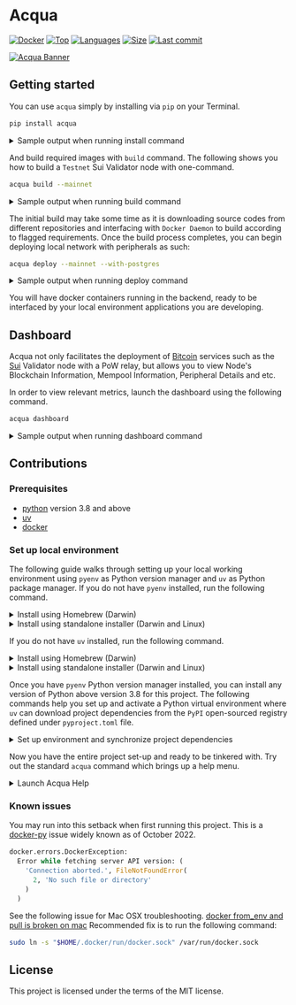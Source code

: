 # Acqua 

[![Docker](https://img.shields.io/badge/docker-2496ED?&logo=docker&logoColor=white)](https://hub.docker.com)
[![Top](https://img.shields.io/github/languages/top/aekasitt/acqua)](https://github.com/aekasitt/acqua)
[![Languages](https://img.shields.io/github/languages/count/aekasitt/acqua)](https://github.com/aekasitt/acqua)
[![Size](https://img.shields.io/github/repo-size/aekasitt/acqua)](https://github.com/aekasitt/acqua)
[![Last commit](https://img.shields.io/github/last-commit/aekasitt/acqua/master)](https://github.com/aekasitt/acqua)

[![Acqua Banner](static/acqua-banner.svg)](https://github.com/aekasitt/acqua/blob/master/static/acqua-banner.svg)

## Getting started

You can use `acqua` simply by installing via `pip` on your Terminal.

```sh
pip install acqua
```
<details>
  <summary> Sample output when running install command </summary>

![Sample Pip Install](https://github.com/aekasitt/acqua/blob/master/static/pip-install.gif)

</details>

And build required images with `build` command. The following shows you how to build a `Testnet`
Sui Validator node with one-command.

```sh
acqua build --mainnet
```

<details>
  <summary> Sample output when running build command </summary>

![Sample Acqua Build](https://github.com/aekasitt/acqua/blob/master/static/acqua-build.gif)

</details>

The initial build may take some time as it is downloading source codes from different repositories
and interfacing with `Docker Daemon` to build according to flagged requirements. Once the build process
completes, you can begin deploying local network with peripherals as such:

```sh
acqua deploy --mainnet --with-postgres
```

<details>
<summary>Sample output when running deploy command</summary>

![Sample Acqua Deploy](https://github.com/aekasitt/acqua/blob/master/static/acqua-deploy.gif)


</details>

You will have docker containers running in the backend, ready to be interfaced by your local
environment applications you are developing.

## Dashboard

Acqua not only facilitates the deployment of [Bitcoin](https://twentyone.world) services
such as the [Sui](https://sui.io) Validator node with a PoW relay, but allows you to view
Node's Blockchain Information, Mempool Information, Peripheral Details and etc.

In order to view relevant metrics, launch the dashboard using the following command.

```sh
acqua dashboard
```

<details>
  <summary> Sample output when running dashboard command </summary>

![Sample Acqua Dashboard](https://github.com/aekasitt/acqua/blob/master/static/acqua-dashboard.gif)
</details>

## Contributions

### Prerequisites

* [python](https://www.python.org) version 3.8 and above
* [uv](https://docs.astral.sh/uv)
* [docker](https://www.docker.com)

### Set up local environment

The following guide walks through setting up your local working environment using `pyenv`
as Python version manager and `uv` as Python package manager. If you do not have `pyenv`
installed, run the following command.

<details>
  <summary> Install using Homebrew (Darwin) </summary>
  
  ```sh
  brew install pyenv --head
  ```
</details>

<details>
  <summary> Install using standalone installer (Darwin and Linux) </summary>
  
  ```sh
  curl https://pyenv.run | bash
  ```
</details>

If you do not have `uv` installed, run the following command.

<details>
  <summary> Install using Homebrew (Darwin) </summary>

  ```sh
  brew install uv
  ```
</details>

<details>
  <summary> Install using standalone installer (Darwin and Linux) </summary>

  ```sh
  curl -LsSf https://astral.sh/uv/install.sh | sh
  ```
</details>


Once you have `pyenv` Python version manager installed, you can
install any version of Python above version 3.8 for this project.
The following commands help you set up and activate a Python virtual
environment where `uv` can download project dependencies from the `PyPI`
open-sourced registry defined under `pyproject.toml` file.

<details>
  <summary> Set up environment and synchronize project dependencies </summary>

  ```sh
  pyenv shell 3.11.9
  uv venv  --python-preference system
  source .venv/bin/activate
  uv sync --dev
  ```
</details>

Now you have the entire project set-up and ready to be tinkered with. Try out the
standard `acqua` command which brings up a help menu.

<details>
  <summary> Launch Acqua Help </summary>

  ```sh
  $ acqua
  >  Usage: acqua [OPTIONS] COMMAND [ARGS]...
  > 
  >  acqua 
  > 
  > Options:
  >   --help  Show this message and exit.
  > 
  > Commands:
  >   auth       Persist authentications in desired run-control file.
  >   build      Build peripheral images for the desired cluster.
  >   clean      Remove all active "acqua-*" containers, drop network.
  >   dashboard  Dashboard for checking current state of images deployed.
  >   deploy     Deploy cluster.
  >   pull       Pull core and peripheral images from GitHub container registry
  ```
</details>

### Known issues

You may run into this setback when first running this project. This is a
[docker-py](https://github.com/docker/docker-py/issues/3059) issue widely known as of October 2022.

```python
docker.errors.DockerException:
  Error while fetching server API version: (
    'Connection aborted.', FileNotFoundError(
      2, 'No such file or directory'
    )
  )
```

See the following issue for Mac OSX troubleshooting.
[docker from_env and pull is broken on mac](https://github.com/docker/docker-py/issues/3059#issuecomment-1294369344)
Recommended fix is to run the following command:

```sh
sudo ln -s "$HOME/.docker/run/docker.sock" /var/run/docker.sock
```

## License

This project is licensed under the terms of the MIT license.

